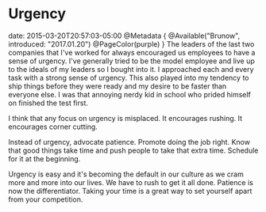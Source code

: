 # Urgency
date: 2015-03-20T20:57:03-05:00
@Metadata {
  @Available("Brunow", introduced: "2017.01.20")
  @PageColor(purple)
}
The leaders of the last two companies that I've worked for always encouraged us employees to have a sense of urgency. I've generally tried to be the model employee and live up to the ideals of my leaders so I bought into it. I approached each and every task with a strong sense of urgency. This also played into my tendency to ship things before they were ready and my desire to be faster than everyone else. I was that annoying nerdy kid in school who prided himself on finished the test first.

I think that any focus on urgency is misplaced. It encourages rushing. It encourages corner cutting. 

Instead of urgency, advocate patience. Promote doing the job right. Know that good things take time and push people to take that extra time. Schedule for it at the beginning.

Urgency is easy and it's becoming the default in our culture as we cram more and more into our lives. We have to rush to get it all done. Patience is now the differentiator. Taking your time is a great way to set yourself apart from your competition.
